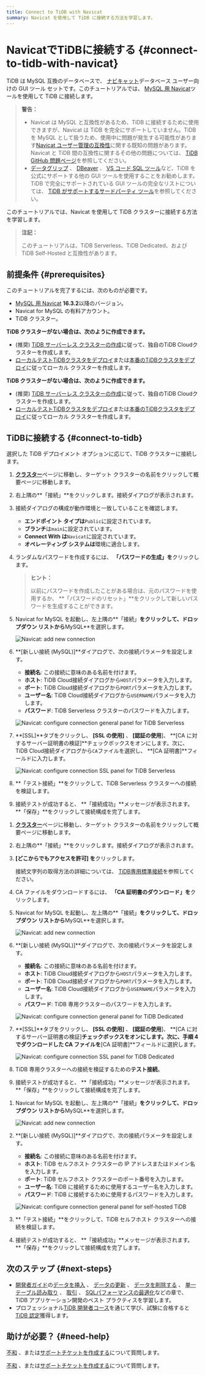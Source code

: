 ```yaml
---
title: Connect to TiDB with Navicat
summary: Navicat を使用して TiDB に接続する方法を学習します。
---
```


# NavicatでTiDBに接続する {#connect-to-tidb-with-navicat}

TiDB は MySQL 互換のデータベースで、 [ナビキャット](https://www.navicat.com)データベース ユーザー向けの GUI ツール セットです。このチュートリアルでは、 [MySQL 用 Navicat](https://www.navicat.com/en/products/navicat-for-mysql)ツールを使用して TiDB に接続します。

> **警告：**
>
> -   Navicat は MySQL と互換性があるため、TiDB に接続するために使用できますが、Navicat は TiDB を完全にサポートしていません。TiDB を MySQL として扱うため、使用中に問題が発生する可能性があります[Navicat ユーザー管理の互換性](https://github.com/pingcap/tidb/issues/45154)に関する既知の問題があります。Navicat と TiDB 間の互換性に関するその他の問題については、 [TiDB GitHub 問題ページ](https://github.com/pingcap/tidb/issues?q=is%3Aissue+navicat+is%3Aopen)を参照してください。
> -   [データグリップ](/develop/dev-guide-gui-datagrip.md) 、 [DBeaver](/develop/dev-guide-gui-dbeaver.md) 、 [VS コード SQL ツール](/develop/dev-guide-gui-vscode-sqltools.md)など、TiDB を公式にサポートする他の GUI ツールを使用することをお勧めします。TiDB で完全にサポートされている GUI ツールの完全なリストについては、 [TiDB がサポートするサードパーティ ツール](/develop/dev-guide-third-party-support.md#gui)を参照してください。

このチュートリアルでは、Navicat を使用して TiDB クラスターに接続する方法を学習します。

> **注記：**
>
> このチュートリアルは、TiDB Serverless、TiDB Dedicated、および TiDB Self-Hosted と互換性があります。

## 前提条件 {#prerequisites}

このチュートリアルを完了するには、次のものが必要です。

-   [MySQL 用 Navicat](https://www.navicat.com/en/download/navicat-for-mysql) **16.3.2**以降のバージョン。
-   Navicat for MySQL の有料アカウント。
-   TiDB クラスター。

<CustomContent platform="tidb">

**TiDB クラスターがない場合は、次のように作成できます。**

-   (推奨) [TiDB サーバーレス クラスターの作成](/develop/dev-guide-build-cluster-in-cloud.md)に従って、独自のTiDB Cloudクラスターを作成します。
-   [ローカルテストTiDBクラスタをデプロイ](/quick-start-with-tidb.md#deploy-a-local-test-cluster)または[本番のTiDBクラスタをデプロイ](/production-deployment-using-tiup.md)に従ってローカル クラスターを作成します。

</CustomContent>
<CustomContent platform="tidb-cloud">

**TiDB クラスターがない場合は、次のように作成できます。**

-   (推奨) [TiDB サーバーレス クラスターの作成](/develop/dev-guide-build-cluster-in-cloud.md)に従って、独自のTiDB Cloudクラスターを作成します。
-   [ローカルテストTiDBクラスタをデプロイ](https://docs.pingcap.com/tidb/stable/quick-start-with-tidb#deploy-a-local-test-cluster)または[本番のTiDBクラスタをデプロイ](https://docs.pingcap.com/tidb/stable/production-deployment-using-tiup)に従ってローカル クラスターを作成します。

</CustomContent>

## TiDBに接続する {#connect-to-tidb}

選択した TiDB デプロイメント オプションに応じて、TiDB クラスターに接続します。

<SimpleTab>
<div label="TiDB Serverless">

1.  [**クラスター**](https://tidbcloud.com/console/clusters)ページに移動し、ターゲット クラスターの名前をクリックして概要ページに移動します。

2.  右上隅の**「接続」**をクリックします。接続ダイアログが表示されます。

3.  接続ダイアログの構成が動作環境と一致していることを確認します。

    -   **エンドポイント タイプは**`Public`に設定されています。
    -   **ブランチ**は`main`に設定されています。
    -   **Connect With は**`Navicat`に設定されています。
    -   **オペレーティング システムは**環境に適合します。

4.  ランダムなパスワードを作成するには、 **「パスワードの生成」を**クリックします。

    > **ヒント：**
    >
    > 以前にパスワードを作成したことがある場合は、元のパスワードを使用するか、 **「パスワードのリセット」**をクリックして新しいパスワードを生成することができます。

5.  Navicat for MySQL を起動し、左上隅の**「接続」**をクリックして、ドロップダウン リストから**MySQL**を選択します。

    ![Navicat: add new connection](/media/develop/navicat-add-new-connection.jpg)

6.  **[新しい接続 (MySQL)]**ダイアログで、次の接続パラメータを設定します。

    -   **接続名**: この接続に意味のある名前を付けます。
    -   **ホスト**: TiDB Cloud接続ダイアログから`HOST`パラメータを入力します。
    -   **ポート**: TiDB Cloud接続ダイアログから`PORT`パラメータを入力します。
    -   **ユーザー名**: TiDB Cloud接続ダイアログから`USERNAME`パラメータを入力します。
    -   **パスワード**: TiDB Serverless クラスターのパスワードを入力します。

    ![Navicat: configure connection general panel for TiDB Serverless](/media/develop/navicat-connection-config-serverless-general.png)

7.  **[SSL]**タブをクリックし、 **[SSL の使用]** 、 **[認証の使用**]、 **[CA に対するサーバー証明書の検証]**チェックボックスをオンにします。次に、 TiDB Cloud接続ダイアログから`CA`ファイルを選択し、 **[CA 証明書]**フィールドに入力します。

    ![Navicat: configure connection SSL panel for TiDB Serverless](/media/develop/navicat-connection-config-serverless-ssl.png)

8.  **「テスト接続」**をクリックして、TiDB Serverless クラスターへの接続を検証します。

9.  接続テストが成功すると、 **「接続成功」**メッセージが表示されます。 **「保存」**をクリックして接続構成を完了します。

</div>
<div label="TiDB Dedicated">

1.  [**クラスター**](https://tidbcloud.com/console/clusters)ページに移動し、ターゲット クラスターの名前をクリックして概要ページに移動します。

2.  右上隅の**「接続」**をクリックします。接続ダイアログが表示されます。

3.  **[どこからでもアクセスを許可] を**クリックします。

    接続文字列の取得方法の詳細については、 [TiDB専用標準接続](https://docs.pingcap.com/tidbcloud/connect-via-standard-connection)を参照してください。

4.  CA ファイルをダウンロードするには、 **「CA 証明書のダウンロード」を**クリックします。

5.  Navicat for MySQL を起動し、左上隅の**「接続」**をクリックして、ドロップダウン リストから**MySQL**を選択します。

    ![Navicat: add new connection](/media/develop/navicat-add-new-connection.jpg)

6.  **[新しい接続 (MySQL)]**ダイアログで、次の接続パラメータを設定します。

    -   **接続名**: この接続に意味のある名前を付けます。
    -   **ホスト**: TiDB Cloud接続ダイアログから`HOST`パラメータを入力します。
    -   **ポート**: TiDB Cloud接続ダイアログから`PORT`パラメータを入力します。
    -   **ユーザー名**: TiDB Cloud接続ダイアログから`USERNAME`パラメータを入力します。
    -   **パスワード**: TiDB 専用クラスターのパスワードを入力します。

    ![Navicat: configure connection general panel for TiDB Dedicated](/media/develop/navicat-connection-config-dedicated-general.png)

7.  **[SSL]**タブをクリックし、 **[SSL の使用]** 、 **[認証の使用**]、 **[CA に対するサーバー証明書の検証]**チェックボックスをオンにします。次に、手順 4 でダウンロードした CA ファイルを**[CA 証明書]**フィールドに選択します。

    ![Navicat: configure connection SSL panel for TiDB Dedicated](/media/develop/navicat-connection-config-dedicated-ssl.jpg)

8.  TiDB 専用クラスターへの接続を検証するための**テスト接続**。

9.  接続テストが成功すると、 **「接続成功」**メッセージが表示されます。 **「保存」**をクリックして接続構成を完了します。

</div>
<div label="TiDB Self-Hosted">

1.  Navicat for MySQL を起動し、左上隅の**「接続」**をクリックして、ドロップダウン リストから**MySQL**を選択します。

    ![Navicat: add new connection](/media/develop/navicat-add-new-connection.jpg)

2.  **[新しい接続 (MySQL)]**ダイアログで、次の接続パラメータを設定します。

    -   **接続名**: この接続に意味のある名前を付けます。
    -   **ホスト**: TiDB セルフホスト クラスターの IP アドレスまたはドメイン名を入力します。
    -   **ポート**: TiDB セルフホスト クラスターのポート番号を入力します。
    -   **ユーザー名**: TiDB に接続するために使用するユーザー名を入力します。
    -   **パスワード**: TiDB に接続するために使用するパスワードを入力します。

    ![Navicat: configure connection general panel for self-hosted TiDB](/media/develop/navicat-connection-config-self-hosted-general.png)

3.  **「テスト接続」**をクリックして、TiDB セルフホスト クラスターへの接続を検証します。

4.  接続テストが成功すると、 **「接続成功」**メッセージが表示されます。 **「保存」**をクリックして接続構成を完了します。

</div>
</SimpleTab>

## 次のステップ {#next-steps}

-   [開発者ガイド](/develop/dev-guide-overview.md)の[データを挿入](/develop/dev-guide-insert-data.md) 、 [データの更新](/develop/dev-guide-update-data.md) 、 [データを削除する](/develop/dev-guide-delete-data.md) 、 [単一テーブル読み取り](/develop/dev-guide-get-data-from-single-table.md) 、 [取引](/develop/dev-guide-transaction-overview.md) 、 [SQLパフォーマンスの最適化](/develop/dev-guide-optimize-sql-overview.md)などの章で、 TiDB アプリケーション開発のベスト プラクティスを学習します。
-   プロフェッショナル[TiDB 開発者コース](https://www.pingcap.com/education/)を通じて学び、試験に合格すると[TiDB 認定](https://www.pingcap.com/education/certification/)獲得します。

## 助けが必要？ {#need-help}

<CustomContent platform="tidb">

[不和](https://discord.gg/DQZ2dy3cuc?utm_source=doc) 、または[サポートチケットを作成する](/support.md)について質問します。

</CustomContent>

<CustomContent platform="tidb-cloud">

[不和](https://discord.gg/DQZ2dy3cuc?utm_source=doc) 、または[サポートチケットを作成する](/tidb-cloud/tidb-cloud-support.md)について質問します。

</CustomContent>
